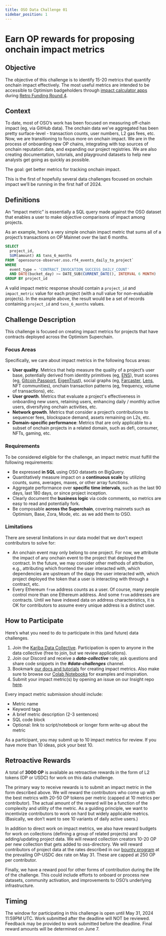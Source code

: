 ```yaml
---
title: OSO Data Challenge 01
sidebar_position: 1
---
```


# Earn OP rewards for proposing onchain impact metrics

## Objective

The objective of this challenge is to identify 15-20 metrics that quantify onchain impact effectively. The most useful metrics are intended to be accessible to Optimism badgeholders through [impact calculator apps](https://github.com/orgs/ethereum-optimism/projects/31/views/3?pane=issue&itemId=50124302) during [Retro Funding Round 4](https://optimism.mirror.xyz/nz5II2tucf3k8tJ76O6HWwvidLB6TLQXszmMnlnhxWU).

## Context

To date, most of OSO’s work has been focused on measuring off-chain impact (eg, via GitHub data). The onchain data we’ve aggregated has been pretty surface-level - transaction counts, user numbers, L2 gas fees, etc. Now, we are transitioning to focus more on onchain impact. We are in the process of onboarding new OP chains, integrating with top sources of onchain reputation data, and expanding our project registries. We are also creating documentation, tutorials, and playground datasets to help new analysts get going as quickly as possible.

The goal: get better metrics for tracking onchain impact.

This is the first of hopefully several data challenges focused on onchain impact we’ll be running in the first half of 2024.

## Definitions

An “impact metric” is essentially a SQL query made against the OSO dataset that enables a user to make objective comparisons of impact among projects.

As an example, here’s a very simple onchain impact metric that sums all of a project’s transactions on OP Mainnet over the last 6 months.

```sql
SELECT
  project_id,
  SUM(amount) AS txns_6_months
FROM `opensource-observer.oso.rf4_events_daily_to_project`
WHERE
  event_type = 'CONTRACT_INVOCATION_SUCCESS_DAILY_COUNT'
  AND DATE(bucket_day) >= DATE_SUB(CURRENT_DATE(), INTERVAL 6 MONTH)
GROUP BY project_id
```

A valid impact metric response should contain a `project_id` and `impact_metric` value for each project (with a null value for non-evaluable projects). In the example above, the result would be a set of records containing `project_id` and `txns_6_months` values.

## Challenge Description

This challenge is focused on creating impact metrics for projects that have contracts deployed across the Optimism Superchain.

### Focus Areas

Specifically, we care about impact metrics in the following focus areas:

- **User quality**. Metrics that help measure the quality of a project’s user base, potentially derived from identity primitives (eg, [ENS](https://docs.ens.domains/registry/eth)), trust scores (eg, [Gitcoin Passport](https://docs.passport.gitcoin.co/building-with-passport/passport-api/overview), [EigenTrust](https://docs.karma3labs.com/eigentrust)), social graphs (eg, [Farcaster](https://docs.farcaster.xyz/), [Lens](https://docs.lens.xyz/docs/public-big-query), NFT communities), onchain transaction patterns (eg, frequency, volume of transactions), etc.
- **User growth**. Metrics that evaluate a project's effectiveness in onboarding new users, retaining users, enhancing daily / monthly active users, diversifying onchain activities, etc.
- **Network growth**. Metrics that consider a project’s contributions to sequencer fees, blockspace demand, assets remaining on L2s, etc.
- **Domain-specific performance**: Metrics that are only applicable to a subset of onchain projects in a related domain, such as defi, consumer, NFTs, gaming, etc.

### Requirements

To be considered eligible for the challenge, an impact metric must fulfill the following requirements:

- Be expressed **in SQL** using OSO datasets on BigQuery.
- Quantitatively measure impact on a **continuous scale** by utilizing counts, sums, averages, maxes, or other array functions.
- Aggregate performance over **specific time intervals**, such as the last 90 days, last 180 days, or since project inception.
- Clearly document the **business logic** via code comments, so metrics are easy to read and potentially fork.
- Be composable **across the Superchain**, covering mainnets such as Optimism, Base, Zora, Mode, etc. as we add them to OSO.

### Limitations

There are several limitations in our data model that we don’t expect contributors to solve for:

- An onchain event may only belong to one project. For now, we attribute the impact of any onchain event to the project that deployed the contract. In the future, we may consider other methods of attribution, e.g., attributing which frontend the user interacted with, which dependencies are upstream of the dapp the user interacted with, which project deployed the token that a user is interacting with through a contract, etc.
- Every Ethereum `from` address counts as a user. Of course, many people control more than one Ethereum address. And some `from` addresses are contracts. Until we have indexed data on address characteristics, it is OK for contributors to assume every unique address is a distinct user.

## How to Participate

Here’s what you need to do to participate in this (and future) data challenges.

1. Join the [Kariba Data Collective](https://www.kariba.network/). Participation is open to anyone in the data collective (free to join, but we review applications).
2. Join our Discord and receive a **_data-collective_** role; ask questions and share code snippets in the **_#data-challenges_** channel.
3. Bookmark [our docs and tutorials](https://docs.opensource.observer/docs/how-oso-works/impact-metrics/) for creating impact metrics. Also make sure to browse our [Colab Notebooks](https://drive.google.com/drive/folders/1mzqrSToxPaWhsoGOR-UVldIsaX1gqP0F) for examples and inspiration.
4. Submit your impact metric(s) by opening an issue on our Insight repo [here](https://github.com/opensource-observer/insights/issues/new/choose).

Every impact metric submission should include:

- Metric name
- Keyword tags
- A brief metric description (2-3 sentences)
- SQL code block
- Optional: link to script/notebook or longer form write-up about the metric

As a participant, you may submit up to 10 impact metrics for review. If you have more than 10 ideas, pick your best 10.

## Retroactive Rewards

A total of **3000 OP** is available as retroactive rewards in the form of L2 tokens (OP or USDC) for work on this data challenge.

The primary way to receive rewards is to submit an impact metric in the form described above. We will reward the contributors who come up with the best metrics with 20-50 OP tokens per metric (capped at 10 metrics per contributor). The actual amount of the reward will be a function of the complexity and utility of the metric. As a guiding principle, we want to incentivize contributors to work on hard but widely applicable metrics. (Basically, we don’t want to see 10 variants of daily active users.)

In addition to direct work on impact metrics, we also have reward budgets for work on collections (defining a group of related projects) and adding/updating project data. We will reward collection creators 10-20 OP per new collection that gets added to oss-directory. We will reward contributors of project data at the rates described in our [bounty program](https://docs.opensource.observer/docs/contribute/challenges/bounties#ongoing-bounties) at the prevailing OP-USDC dex rate on May 31. These are capped at 250 OP per contributor.

Finally, we have a reward pool for other forms of contribution during the life of the challenge. This could include efforts to onboard or process new datasets, community activation, and improvements to OSO’s underlying infrastructure.

## Timing

The window for participating in this challenge is open until May 31, 2024 11:59PM UTC. Work submitted after the deadline will NOT be reviewed. Feedback may be provided to work submitted before the deadline. Final reward amounts will be determined on June 7.
